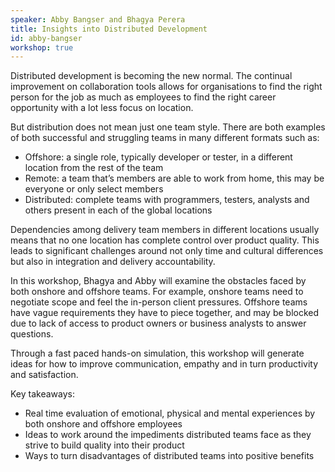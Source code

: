 ```yaml
---
speaker: Abby Bangser and Bhagya Perera
title: Insights into Distributed Development
id: abby-bangser
workshop: true
---
```

Distributed development is becoming the new normal. The continual improvement on collaboration tools allows for organisations to find the right person for the job as much as employees to find the right career opportunity with a lot less focus on location.

But distribution does not mean just one team style. There are both examples of both successful and struggling teams in many different formats such as:
  * Offshore: a single role, typically developer or tester, in a different location from the rest of the team
  * Remote: a team that’s members are able to work from home, this may be everyone or only select members
  * Distributed: complete teams with programmers, testers, analysts and others present in each of the global locations

Dependencies among delivery team members in different locations usually means that no one location has complete control over product quality. This leads to significant challenges around not only time and cultural differences but also in integration and delivery accountability.

In this workshop, Bhagya and Abby will examine the obstacles faced by both onshore and offshore teams. For example, onshore teams need to negotiate scope and feel the in-person client pressures. Offshore teams have vague requirements they have to piece together, and may be blocked due to lack of access to product owners or business analysts to answer questions.  

Through a fast paced hands-on simulation, this workshop will generate ideas for how to improve communication, empathy and in turn productivity and satisfaction.

Key takeaways:
  * Real time evaluation of emotional, physical and mental experiences by both onshore and offshore employees
  * Ideas to work around the impediments distributed teams face as they strive to build quality into their product
  * Ways to turn disadvantages of distributed teams into positive benefits
